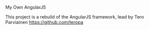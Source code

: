 My Own AngularJS

This project is a rebuild of the AngularJS framework, lead by Tero Parviainen https://github.com/teropa
